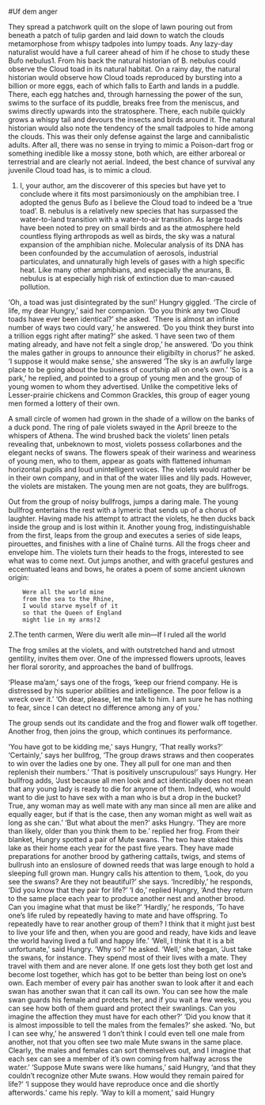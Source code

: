 #Uf dem anger

They spread a patchwork quilt on the slope of lawn pouring out from beneath a patch of tulip garden and laid down to watch the clouds metamorphose from whispy tadpoles into lumpy toads. Any lazy-day naturalist would have a full career ahead of him if he chose to study these Bufo nebulus1. From his back the natural historian of B. nebulus could observe the Cloud toad in its natural habitat. On a rainy day, the natural historian would observe how Cloud toads reproduced by bursting into a billion or more eggs, each of which falls to Earth and lands in a puddle. There, each egg hatches and, through harnessing the power of the sun, swims to the surface of its puddle, breaks free from the meniscus, and swims directly upwards into the stratosphere. There, each nubile quickly grows a whispy tail and devours the insects and birds around it. The natural historian would also note the tendency of the small tadpoles to hide among the clouds. This was their only defense against the large and cannibalistic adults. After all, there was no sense in trying to mimic a Poison-dart frog or something inedible like a mossy stone, both which, are either arboreal or terrestrial and are clearly not aerial. Indeed, the best chance of survival any juvenile Cloud toad has, is to mimic a cloud.


1. I, your author, am the discoverer of this species but have yet to conclude where it fits most parsimoniously on the amphibian tree. I adopted the genus Bufo as I believe the Cloud toad to indeed be a ‘true toad’. B. nebulus is a relatively new species that has surpassed the water-to-land transition with a water-to-air transition. As large toads have been noted to prey on small birds and as the atmosphere held countless flying arthropods as well as birds, the sky was a natural expansion of the amphibian niche. Molecular analysis of its DNA has been confounded by the accumulation of aerosols, industrial particulates, and unnaturally high levels of gases with a high specific heat. Like many other amphibians, and especially the anurans, B. nebulus is at especially high risk of extinction due to man-caused pollution. 


‘Oh, a toad was just disintegrated by the sun!’ Hungry giggled.
‘The circle of life, my dear Hungry,’ said her companion.
‘Do you think any two Cloud toads have ever been identical?’ she asked.
‘There is almost an infinite number of ways two could vary,’ he answered.
‘Do you think they burst into a trillion eggs right after mating?’ she asked.
‘I have seen two of them mating already, and have not felt a single drop,’ he answered.
‘Do you think the males gather in groups to announce their eligibilty in chorus?’ he asked.
‘I suppose it would make sense,’ she answered ‘The sky is an awfully large place to be going about the business of courtship all on one’s own.’
‘So is a park,’ he replied, and pointed to a group of young men and the group of young women to whom they advertised. Unlike the competitive leks of Lesser-prairie chickens and Common Grackles, this group of eager young men formed a lottery of their own.

A small circle of women had grown in the shade of a willow on the banks of a duck pond. The ring of pale violets swayed in the April breeze to the whispers of Athena. The wind brushed back the violets’ linen petals revealing that, unbeknown to most, violets possess collarbones and the elegant necks of swans. The flowers speak of their wariness and weariness of young men, who to them, appear as goats with flattened inhuman horizontal pupils and loud unintelligent voices. The violets would rather be in their own company, and in that of the water lilies and lily pads. However, the violets are mistaken. The young men are not goats, they are bullfrogs.
        
Out from the group of noisy bullfrogs, jumps a daring male. The young bullfrog entertains the rest with a lymeric that sends up of a chorus of laughter. Having made his attempt to attract the violets, he then ducks back inside the group and is lost within it. Another young frog, indistinguishable from the first, leaps from the group and executes a series of side leaps, pirouettes, and finishes with a line of Chaîné turns. All the frogs cheer and envelope him. The violets turn their heads to the frogs, interested to see what was to come next. Out jumps another, and with graceful gestures and eccentuated leans and bows, he orates a poem of some ancient uknown origin:


        Were all the world mine
        from the sea to the Rhine,
        I would starve myself of it
        so that the Queen of England
        might lie in my arms!2


2.The tenth carmen, Were diu werlt alle min—If I ruled all the world    

The frog smiles at the violets, and with outstretched hand and utmost gentility, invites them over. One of the impressed flowers uproots, leaves her floral sorority, and approaches the band of bullfrogs.


‘Please ma’am,’ says one of the frogs, ‘keep our friend company. He is distressed by his superior abilities and intelligence. The poor fellow is a wreck over it.’ 
‘Oh dear, please, let me talk to him. I am sure he has nothing to fear, since I can detect no difference among any of you.’


The group sends out its candidate and the frog and flower walk off together. Another frog, then joins the group, which continues its performance.


‘You have got to be kidding me,’ says Hungry, ‘That really works?’
‘Certainly,’ says her bullfrog, ‘The group draws straws and then cooperates to win over the ladies one by one. They all pull for one man and then replenish their numbers.’
‘That is positively unscrupulous!’ says Hungry.
Her bullfrog adds, ‘Just because all men look and act identically does not mean that any young lady is ready to die for anyone of them. Indeed, who would want to die just to have sex with a man who is but a drop in the bucket? True, any woman may as well mate with any man since all men are alike and equally eager, but if that is the case, then any woman might as well wait as long as she can.’
‘But what about the men?’ asks Hungry.
‘They are more than likely, older than you think them to be.’ replied her frog.
        From their blanket, Hungry spotted a pair of Mute swans. The two have staked this lake as their home each year for the past five years. They have made preparations for another brood by gathering cattails, twigs, and stems of bullrush into an enslosure of downed reeds that was large enough to hold a sleeping full grown man. Hungry calls his attention to them, ‘Look, do you see the swans? Are they not beautiful?’ she says.
‘Incredibly,’ he responds, ‘Did you know that they pair for life?’
‘I do,’ replied Hungry, ‘And they return to the same place each year to produce another nest and another brood. Can you imagine what that must be like?’
‘Hardly,’ he responds, ‘To have one’s life ruled by repeatedly having to mate and have offspring. To repeatedly have to rear another group of them? I think that it might just best to live your life and then, when you are good and ready, have kids and leave the world having lived a full and happy life.’
‘Well, I think that it is a bit unfortunate,’ said Hungry.
‘Why so?’ he asked.
‘Well,’ she began,
‘Just take the swans, for instance. They spend most of their lives with a mate. They travel with them and are never alone. If one gets lost they both get lost and become lost together, which has got to be better than being lost on one’s own. Each member of every pair has another swan to look after it and each swan has another swan that it can call its own. You can see how the male swan guards his female and protects her, and if you wait a few weeks, you can see how both of them guard and protect their swanlings. Can you imagine the affection they must have for each other?’
‘Did you know that it is almost impossible to tell the males from the females?’ she asked.
‘No, but I can see why,’ he answered ‘I don’t think I could even tell one male from another, not that you often see two male Mute swans in the same place. Clearly, the males and females can sort themselves out, and I imagine that each sex can see a member of it’s own coming from halfway across the water.’
‘Suppose Mute swans were like humans,’ said Hungry, ‘and that they couldn’t recognize other Mute swans. How would they remain paired for life?’
‘I suppose they would have reproduce once and die shortly afterwords.’ came his reply. ‘Way to kill a moment,’ said Hungry